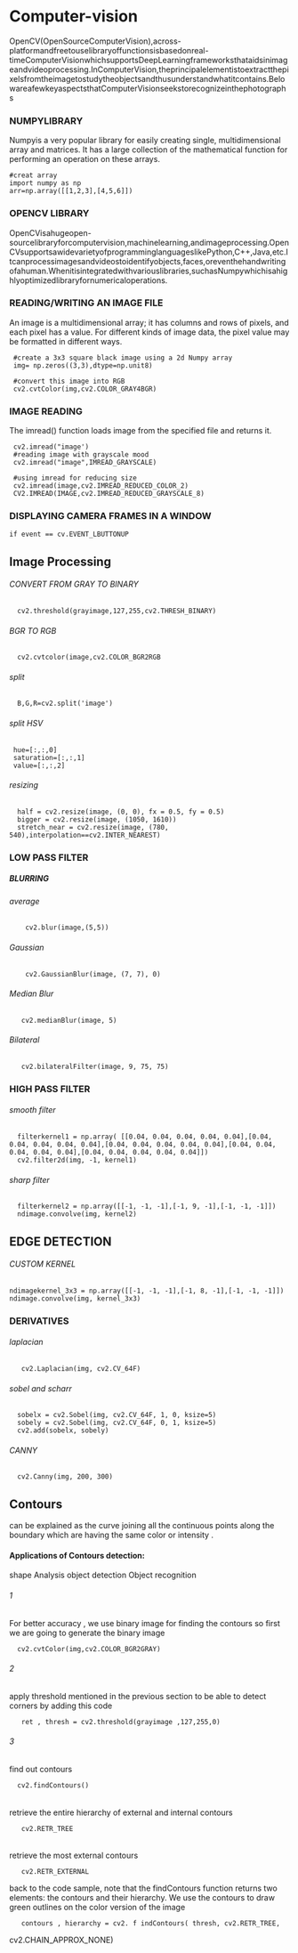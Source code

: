 # Computer-vision
OpenCV(OpenSourceComputerVision),across-platformandfreetouselibraryoffunctionsisbasedonreal-timeComputerVisionwhichsupportsDeepLearningframeworksthataidsinimageandvideoprocessing.InComputerVision,theprincipalelementistoextractthepixelsfromtheimagetostudytheobjectsandthusunderstandwhatitcontains.BelowareafewkeyaspectsthatComputerVisionseekstorecognizeinthephotographs
### NUMPYLIBRARY
Numpyis a very popular library for easily creating single, multidimensional array and matrices. It has a large collection of the mathematical function for performing an operation on these arrays.
       
    #creat array
    import numpy as np 
    arr=np.array([[1,2,3],[4,5,6]])
### OPENCV LIBRARY
OpenCVisahugeopen-sourcelibraryforcomputervision,machinelearning,andimageprocessing.OpenCVsupportsawidevarietyofprogramminglanguageslikePython,C++,Java,etc.Itcanprocessimagesandvideostoidentifyobjects,faces,oreventhehandwritingofahuman.Whenitisintegratedwithvariouslibraries,suchasNumpywhichisahighlyoptimizedlibraryfornumericaloperations.
### READING/WRITING AN IMAGE FILE
An image is a multidimensional array; it has columns and rows of pixels, and each pixel has a value. For different kinds of image data, the pixel value may be formatted in different ways.

     #create a 3x3 square black image using a 2d Numpy array
     img= np.zeros((3,3),dtype=np.unit8)
     
     #convert this image into RGB 
     cv2.cvtColor(img,cv2.COLOR_GRAY4BGR)
### IMAGE READING
The imread() function loads image from the specified file and returns it.

     cv2.imread("image')
     #reading image with grayscale mood
     cv2.imread("image",IMREAD_GRAYSCALE)
     
     #using imread for reducing size
     cv2.imread(image,cv2.IMREAD_REDUCED_COLOR_2)
     CV2.IMREAD(IMAGE,cv2.IMREAD_REDUCED_GRAYSCALE_8)
### DISPLAYING CAMERA FRAMES IN A WINDOW
    
    if event == cv.EVENT_LBUTTONUP
## Image Processing
###### CONVERT FROM GRAY TO BINARY

      cv2.threshold(grayimage,127,255,cv2.THRESH_BINARY)
###### BGR TO RGB
      
      cv2.cvtcolor(image,cv2.COLOR_BGR2RGB
   
###### split

      B,G,R=cv2.split('image')
###### split HSV
      
     hue=[:,:,0]
     saturation=[:,:,1]
     value=[:,:,2]
###### resizing
      half = cv2.resize(image, (0, 0), fx = 0.5, fy = 0.5)
      bigger = cv2.resize(image, (1050, 1610))
      stretch_near = cv2.resize(image, (780, 540),interpolation==cv2.INTER_NEAREST)           
 ### LOW PASS FILTER
 ##### BLURRING
 ###### average
 
        cv2.blur(image,(5,5))
 ###### Gaussian     
       
        cv2.GaussianBlur(image, (7, 7), 0)
 ###### Median Blur
 
       cv2.medianBlur(image, 5)
 ###### Bilateral
       
       cv2.bilateralFilter(image, 9, 75, 75)
### HIGH PASS FILTER
###### smooth filter
      filterkernel1 = np.array( [[0.04, 0.04, 0.04, 0.04, 0.04],[0.04, 0.04, 0.04, 0.04, 0.04],[0.04, 0.04, 0.04, 0.04, 0.04],[0.04, 0.04, 0.04, 0.04, 0.04],[0.04, 0.04, 0.04, 0.04, 0.04]])
      cv2.filter2d(img, -1, kernel1)
###### sharp filter
      filterkernel2 = np.array([[-1, -1, -1],[-1, 9, -1],[-1, -1, -1]])
      ndimage.convolve(img, kernel2)
## EDGE DETECTION
######   CUSTOM KERNEL
    ndimagekernel_3x3 = np.array([[-1, -1, -1],[-1, 8, -1],[-1, -1, -1]])
    ndimage.convolve(img, kernel_3x3)
###   DERIVATIVES
###### laplacian
       cv2.Laplacian(img, cv2.CV_64F)
###### sobel and scharr
      sobelx = cv2.Sobel(img, cv2.CV_64F, 1, 0, ksize=5)
      sobely = cv2.Sobel(img, cv2.CV_64F, 0, 1, ksize=5)
      cv2.add(sobelx, sobely)
###### CANNY
      cv2.Canny(img, 200, 300)
## Contours

can be explained as the curve joining all the continuous points along the boundary which are having the
same color or intensity .
#### Applications of Contours detection:
shape Analysis
object detection
Object recognition
###### 1
For better accuracy , we use binary image for finding the contours so first we are going to generate the
binary image

      cv2.cvtColor(img,cv2.COLOR_BGR2GRAY)
 ###### 2
 apply threshold mentioned in the previous
section to be able to detect corners by adding this code

       ret , thresh = cv2.threshold(grayimage ,127,255,0)
###### 3
find out contours

      cv2.findContours()
###### 
retrieve the entire hierarchy of external and internal contours
       
       cv2.RETR_TREE
 ######
 retrieve the most external contours
 
       cv2.RETR_EXTERNAL
back to the code sample, note that the findContours function returns two elements: the contours and their
hierarchy. We use the contours to draw green outlines on the color version of the image
       
       contours , hierarchy = cv2. f indContours( thresh, cv2.RETR_TREE,
cv2.CHAIN_APPROX_NONE)
